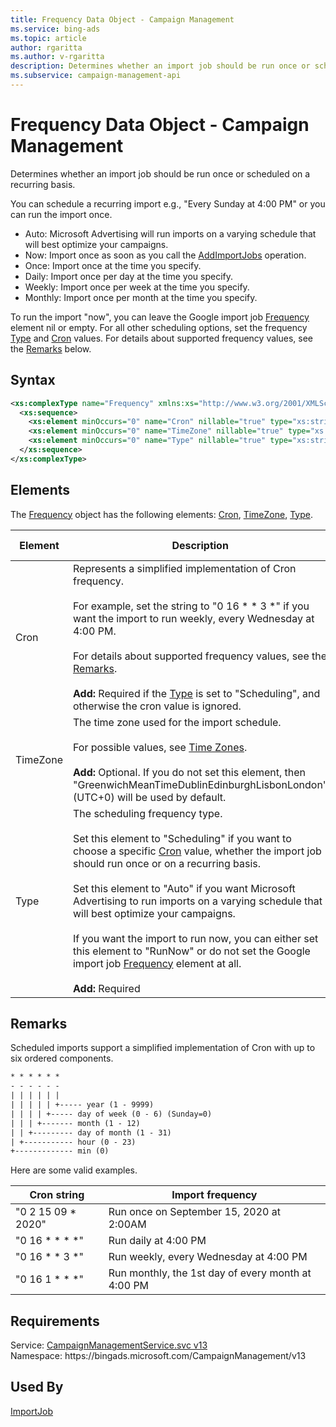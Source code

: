 ```yaml
---
title: Frequency Data Object - Campaign Management
ms.service: bing-ads
ms.topic: article
author: rgaritta
ms.author: v-rgaritta
description: Determines whether an import job should be run once or scheduled on a recurring basis.
ms.subservice: campaign-management-api
---
```

# Frequency Data Object - Campaign Management
Determines whether an import job should be run once or scheduled on a recurring basis.  

You can schedule a recurring import e.g., "Every Sunday at 4:00 PM" or you can run the import once.  

- Auto: Microsoft Advertising will run imports on a varying schedule that will best optimize your campaigns.  
- Now: Import once as soon as you call the [AddImportJobs](addimportjobs.md) operation.  
- Once: Import once at the time you specify.
- Daily: Import once per day at the time you specify.
- Weekly: Import once per week at the time you specify.
- Monthly: Import once per month at the time you specify.

To run the import "now", you can leave the Google import job [Frequency](googleimportjob.md#frequency) element nil or empty. For all other scheduling options, set the frequency [Type](#type) and [Cron](#cron) values. For details about supported frequency values, see the [Remarks](#remarks) below. 

## Syntax
```xml
<xs:complexType name="Frequency" xmlns:xs="http://www.w3.org/2001/XMLSchema">
  <xs:sequence>
    <xs:element minOccurs="0" name="Cron" nillable="true" type="xs:string" />
    <xs:element minOccurs="0" name="TimeZone" nillable="true" type="xs:string" />
    <xs:element minOccurs="0" name="Type" nillable="true" type="xs:string" />
  </xs:sequence>
</xs:complexType>
```

## <a name="elements"></a>Elements

The [Frequency](frequency.md) object has the following elements: [Cron](#cron), [TimeZone](#timezone), [Type](#type).

|Element|Description|Data Type|
|-----------|---------------|-------------|
|<a name="cron"></a>Cron|Represents a simplified implementation of Cron frequency.<br/><br/>For example, set the string to "0 16 * * 3 *" if you want the import to run weekly, every Wednesday at 4:00 PM.<br/><br/>For details about supported frequency values, see the [Remarks](#remarks).<br/><br/>**Add:** Required if the [Type](#type) is set to "Scheduling", and otherwise the cron value is ignored.|**string**|
|<a name="timezone"></a>TimeZone|The time zone used for the import schedule.<br/><br/>For possible values, see [Time Zones](../guides/time-zones.md).<br/><br/>**Add:** Optional. If you do not set this element, then "GreenwichMeanTimeDublinEdinburghLisbonLondon" (UTC+0) will be used by default.|**string**|
|<a name="type"></a>Type|The scheduling frequency type.<br/><br/>Set this element to "Scheduling" if you want to choose a specific [Cron](#cron) value, whether the import job should run once or on a recurring basis.<br/><br/>Set this element to "Auto" if you want Microsoft Advertising to run imports on a varying schedule that will best optimize your campaigns.<br/><br/>If you want the import to run now, you can either set this element to "RunNow" or do not set the Google import job [Frequency](googleimportjob.md#frequency) element at all.<br/><br/>**Add:** Required|**string**|

## <a name="remarks"></a>Remarks
Scheduled imports support a simplified implementation of Cron with up to six ordered components. 

```txt
* * * * * *
- - - - - -
| | | | | | 
| | | | | +----- year (1 - 9999) 
| | | | +----- day of week (0 - 6) (Sunday=0)
| | | +------- month (1 - 12)
| | +--------- day of month (1 - 31)
| +----------- hour (0 - 23)
+------------- min (0)
```

Here are some valid examples.

|Cron string|Import frequency|
|-----|-----|
|"0 2 15 09 * 2020"|Run once on September 15, 2020 at 2:00AM|
|"0 16 * * * *"|Run daily at 4:00 PM|
|"0 16 * * 3 *"|Run weekly, every Wednesday at 4:00 PM|
|"0 16 1 * * *"|Run monthly, the 1st day of every month at 4:00 PM|

## Requirements
Service: [CampaignManagementService.svc v13](https://campaign.api.bingads.microsoft.com/Api/Advertiser/CampaignManagement/v13/CampaignManagementService.svc)  
Namespace: https\://bingads.microsoft.com/CampaignManagement/v13  

## Used By
[ImportJob](importjob.md)  
